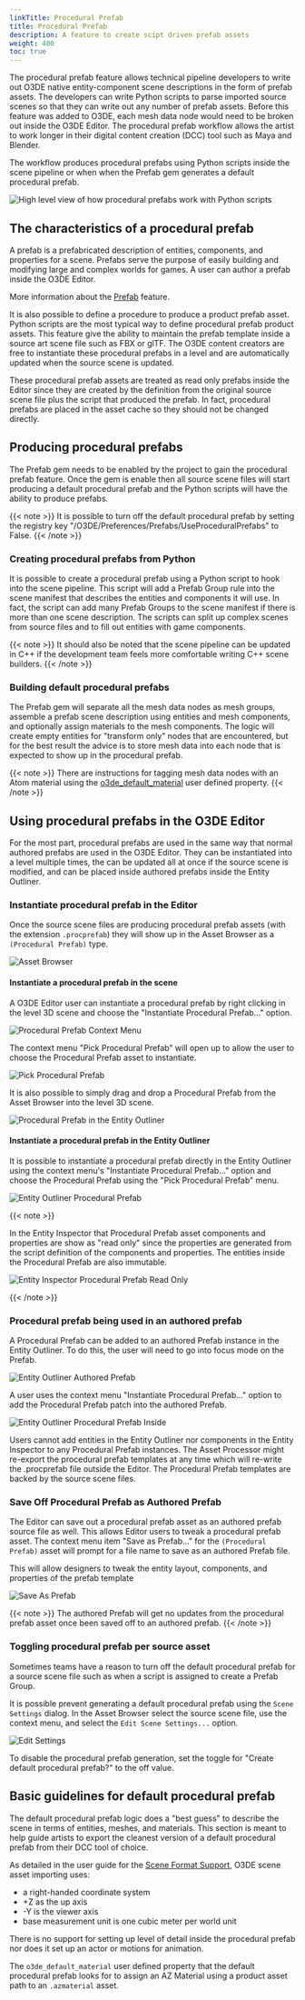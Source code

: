 ```yaml
---
linkTitle: Procedural Prefab
title: Procedural Prefab
description: A feature to create scipt driven prefab assets
weight: 400
toc: true
---
```


The procedural prefab feature allows technical pipeline developers to write out O3DE native entity-component scene descriptions in the form of prefab assets. The developers can write Python scripts to parse imported source scenes so that they can write out any number of prefab assets. Before this feature was added to O3DE, each mesh data node would need to be broken out inside the O3DE Editor. The procedural prefab workflow allows the artist to work longer in their digital content creation (DCC) tool such as Maya and Blender.

The workflow produces procedural prefabs using Python scripts inside the scene pipeline or when when the Prefab gem generates a default procedural prefab.

![High level view of how procedural prefabs work with Python scripts](/images/user-guide/assets/scene-pipeline/proc_prefab_workflow.png)

## The characteristics of a procedural prefab

A prefab is a prefabricated description of entities, components, and properties for a scene. Prefabs serve the purpose of easily building and modifying large and complex worlds for games. A user can author a prefab inside the O3DE Editor.

More information about the [Prefab](docs/user-guide/interactivity/prefabs) feature.

It is also possible to define a procedure to produce a product prefab asset. Python scripts are the most typical way to define procedural prefab product assets. This feature give the ability to maintain the prefab template inside a source art scene file such as FBX or glTF. The O3DE content creators are free to instantiate these procedural prefabs in a level and are automatically updated when the source scene is updated.

These procedural prefab assets are treated as read only prefabs inside the Editor since they are created by the definition from the original source scene file plus the script that produced the prefab. In fact, procedural prefabs are placed in the asset cache so they should not be changed directly.

## Producing procedural prefabs

The Prefab gem needs to be enabled by the project to gain the procedural prefab feature. Once the gem is enable then all source scene files will start producing a default procedural prefab and the Python scripts will have the ability to produce prefabs.

{{< note >}}
It is possible to turn off the default procedural prefab by setting the registry key "/O3DE/Preferences/Prefabs/UseProceduralPrefabs" to False.
{{< /note >}}

### Creating procedural prefabs from Python

It is possible to create a procedural prefab using a Python script to hook into the scene pipeline. This script will add a Prefab Group rule into the scene manifest that describes the entities and components it will use. In fact, the script can add many Prefab Groups to the scene manifest if there is more than one scene description. The scripts can split up complex scenes from source files and to fill out entities with game components.

{{< note >}}
It should also be noted that the scene pipeline can be updated in C++ if the development team feels more comfortable writing C++ scene builders.
{{< /note >}}

### Building default procedural prefabs

The Prefab gem will separate all the mesh data nodes as mesh groups, assemble a prefab scene description using entities and mesh components, and optionally assign materials to the mesh components. The logic will create empty entities for "transform only" nodes that are encountered, but for the best result the advice is to store mesh data into each node that is expected to show up in the procedural prefab.

{{< note >}}
There are instructions for tagging mesh data nodes with an Atom material using the [o3de_default_material](/blog/posts/blog-udp) user defined property.
{{< /note >}}

## Using procedural	prefabs in the O3DE Editor

For the most part, procedural prefabs are used in the same way that normal authored prefabs are used in the O3DE Editor. They can be instantiated into a level multiple times, the can be updated all at once if the source scene is modified, and can be placed inside authored prefabs inside the Entity Outliner.

### Instantiate procedural prefab in the Editor

Once the source scene files are producing procedural prefab assets (with the extension `.procprefab`) they will show up in the Asset Browser as a `(Procedural Prefab)` type.

![Asset Browser](/images/user-guide/assets/scene-pipeline/procprefab_ug_ab.png)

#### Instantiate a procedural prefab in the scene

A O3DE Editor user can instantiate a procedural prefab by right clicking in the level 3D scene and choose the "Instantiate Procedural Prefab..." option.

![Procedural Prefab Context Menu](/images/user-guide/assets/scene-pipeline/procprefab_ug_pp_context.png)

The context menu "Pick Procedural Prefab" will open up to allow the user to choose the Procedural Prefab asset to instantiate.

![Pick Procedural Prefab](/images/user-guide/assets/scene-pipeline/procprefab_ug_pp_pick.png)

It is also possible to simply drag and drop a Procedural Prefab from the Asset Browser into the level 3D scene.

![Procedural Prefab in the Entity Outliner](/images/user-guide/assets/scene-pipeline/procprefab_ug_pp_eo.png)

#### Instantiate a procedural prefab in the Entity Outliner

It is possible to instantiate a procedural prefab directly in the Entity Outliner using the context menu's "Instantiate Procedural Prefab..." option and choose the Procedural Prefab using the "Pick Procedural Prefab" menu.

![Entity Outliner Procedural Prefab](/images/user-guide/assets/scene-pipeline/procprefab_ug_pp_eo_menu.png)

{{< note >}}

In the Entity Inspector that Procedural Prefab asset components and properties are show as "read only" since the properties are generated from the script definition of the components and properties. The entities inside the Procedural Prefab are also immutable.

![Entity Inspector Procedural Prefab Read Only](/images/user-guide/assets/scene-pipeline/procprefab_ug_pp_ei_readonly.png)

{{< /note >}}

### Procedural prefab being used in an authored prefab

A Procedural Prefab can be added to an authored Prefab instance in the Entity Outliner. To do this, the user will need to go into focus mode on the Prefab.

![Entity Outliner Authored Prefab](/images/user-guide/assets/scene-pipeline/procprefab_ug_pp_eo_authored.png)

A user uses the context menu "Instantiate Procedural Prefab..." option to add the Procedural Prefab patch into the authored Prefab.

![Entity Outliner Procedural Prefab Inside](/images/user-guide/assets/scene-pipeline/procprefab_ug_pp_eo_inst.png)

Users cannot add entities in the Entity Outliner nor components in the Entity Inspector to any Procedural Prefab instances. The Asset Processor might re-export the procedural prefab templates at any time which will re-write the .procprefab file outside the Editor. The Procedural Prefab templates are backed by the source scene files.

### Save Off Procedural Prefab as Authored Prefab

The Editor can save out a procedural prefab asset as an authored prefab source file as well. This allows Editor users to tweak a procedural prefab asset. The context menu item "Save as Prefab..." for the `(Procedural Prefab)` asset will prompt for a file name to save as an authored Prefab file.

This will allow designers to tweak the entity layout, components, and properties of the prefab template

![Save As Prefab](/images/user-guide/assets/scene-pipeline/procprefab_ug_pp_ab_saveas.png)

{{< note >}}
The authored Prefab will get no updates from the procedural prefab asset once been saved off to an authored prefab.
{{< /note >}}

### Toggling procedural prefab per source asset

Sometimes teams have a reason to turn off the default procedural prefab for a source scene file such as when a script is assigned to create a Prefab Group.

It is possible prevent generating a default procedural prefab using the `Scene Settings` dialog. In the Asset Browser select the source scene file, use the context menu, and select the `Edit Scene Settings...` option.

![Edit Settings](/images/user-guide/assets/scene-pipeline/procprefab_ug_pp_es_toggle.png)

To disable the procedural prefab generation, set the toggle for "Create default procedural prefab?" to the off value.

## Basic guidelines for default procedural prefab

The default procedural prefab logic does a "best guess" to describe the scene in terms of entities, meshes, and materials. This section is meant to help guide artists to export the cleanest version of a default procedural prefab from their DCC tool of choice.

As detailed in the user guide for the [Scene Format Support](docs/user-guide/assets/scene-settings/scene-format-support), O3DE scene asset importing uses:

- a right-handed coordinate system
- +Z as the up axis
- -Y is the viewer axis
- base measurement unit is one cubic meter per world unit

There is no support for setting up level of detail inside the procedural prefab nor does it set up an actor or motions for animation.

The `o3de_default_material` user defined property that the default procedural prefab looks for to assign an AZ Material using a product asset path to an `.azmaterial` asset.


